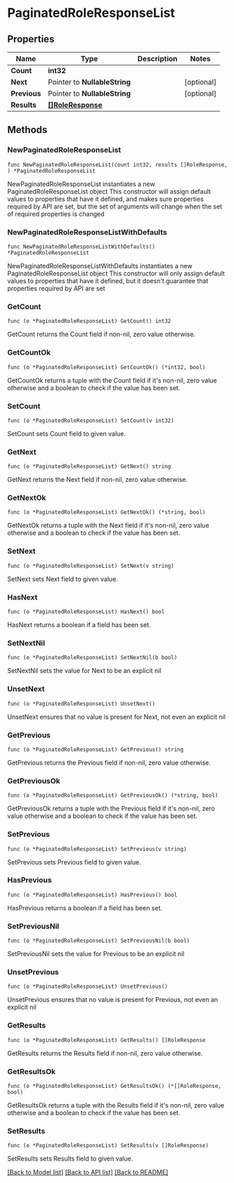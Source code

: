 # PaginatedRoleResponseList

## Properties

Name | Type | Description | Notes
------------ | ------------- | ------------- | -------------
**Count** | **int32** |  | 
**Next** | Pointer to **NullableString** |  | [optional] 
**Previous** | Pointer to **NullableString** |  | [optional] 
**Results** | [**[]RoleResponse**](RoleResponse.md) |  | 

## Methods

### NewPaginatedRoleResponseList

`func NewPaginatedRoleResponseList(count int32, results []RoleResponse, ) *PaginatedRoleResponseList`

NewPaginatedRoleResponseList instantiates a new PaginatedRoleResponseList object
This constructor will assign default values to properties that have it defined,
and makes sure properties required by API are set, but the set of arguments
will change when the set of required properties is changed

### NewPaginatedRoleResponseListWithDefaults

`func NewPaginatedRoleResponseListWithDefaults() *PaginatedRoleResponseList`

NewPaginatedRoleResponseListWithDefaults instantiates a new PaginatedRoleResponseList object
This constructor will only assign default values to properties that have it defined,
but it doesn't guarantee that properties required by API are set

### GetCount

`func (o *PaginatedRoleResponseList) GetCount() int32`

GetCount returns the Count field if non-nil, zero value otherwise.

### GetCountOk

`func (o *PaginatedRoleResponseList) GetCountOk() (*int32, bool)`

GetCountOk returns a tuple with the Count field if it's non-nil, zero value otherwise
and a boolean to check if the value has been set.

### SetCount

`func (o *PaginatedRoleResponseList) SetCount(v int32)`

SetCount sets Count field to given value.


### GetNext

`func (o *PaginatedRoleResponseList) GetNext() string`

GetNext returns the Next field if non-nil, zero value otherwise.

### GetNextOk

`func (o *PaginatedRoleResponseList) GetNextOk() (*string, bool)`

GetNextOk returns a tuple with the Next field if it's non-nil, zero value otherwise
and a boolean to check if the value has been set.

### SetNext

`func (o *PaginatedRoleResponseList) SetNext(v string)`

SetNext sets Next field to given value.

### HasNext

`func (o *PaginatedRoleResponseList) HasNext() bool`

HasNext returns a boolean if a field has been set.

### SetNextNil

`func (o *PaginatedRoleResponseList) SetNextNil(b bool)`

 SetNextNil sets the value for Next to be an explicit nil

### UnsetNext
`func (o *PaginatedRoleResponseList) UnsetNext()`

UnsetNext ensures that no value is present for Next, not even an explicit nil
### GetPrevious

`func (o *PaginatedRoleResponseList) GetPrevious() string`

GetPrevious returns the Previous field if non-nil, zero value otherwise.

### GetPreviousOk

`func (o *PaginatedRoleResponseList) GetPreviousOk() (*string, bool)`

GetPreviousOk returns a tuple with the Previous field if it's non-nil, zero value otherwise
and a boolean to check if the value has been set.

### SetPrevious

`func (o *PaginatedRoleResponseList) SetPrevious(v string)`

SetPrevious sets Previous field to given value.

### HasPrevious

`func (o *PaginatedRoleResponseList) HasPrevious() bool`

HasPrevious returns a boolean if a field has been set.

### SetPreviousNil

`func (o *PaginatedRoleResponseList) SetPreviousNil(b bool)`

 SetPreviousNil sets the value for Previous to be an explicit nil

### UnsetPrevious
`func (o *PaginatedRoleResponseList) UnsetPrevious()`

UnsetPrevious ensures that no value is present for Previous, not even an explicit nil
### GetResults

`func (o *PaginatedRoleResponseList) GetResults() []RoleResponse`

GetResults returns the Results field if non-nil, zero value otherwise.

### GetResultsOk

`func (o *PaginatedRoleResponseList) GetResultsOk() (*[]RoleResponse, bool)`

GetResultsOk returns a tuple with the Results field if it's non-nil, zero value otherwise
and a boolean to check if the value has been set.

### SetResults

`func (o *PaginatedRoleResponseList) SetResults(v []RoleResponse)`

SetResults sets Results field to given value.



[[Back to Model list]](../README.md#documentation-for-models) [[Back to API list]](../README.md#documentation-for-api-endpoints) [[Back to README]](../README.md)



